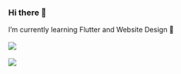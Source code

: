 ### Hi there 👋

I’m currently learning Flutter and Website Design 🎨
<br>
<br>
<img src="https://github-readme-stats.vercel.app/api?username=MartienJun&include_all_commits=true&show_icons=true&count_private=true&theme=myTheme">
<br>
<br>
<img src="https://github-readme-stats.vercel.app/api/top-langs/?username=MartienJun&layout=compact">

<!--
- 🔭 I’m currently working on ...
- 🌱 I’m currently learning ...
- 👯 I’m looking to collaborate on ...
- 🤔 I’m looking for help with ...
- 💬 Ask me about ...
- 📫 How to reach me: ...
- 😄 Pronouns: ...
- ⚡ Fun fact: ...
-->
